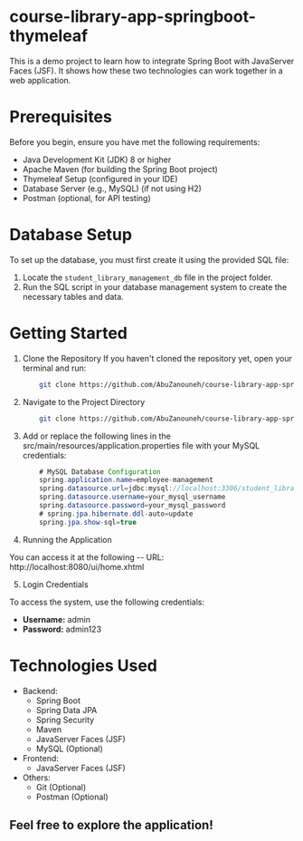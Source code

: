 # course-library-app-springboot-thymeleaf
This is a demo project to learn how to integrate Spring Boot with JavaServer Faces (JSF). It shows how these two technologies can work together in a web application.

# Prerequisites
Before you begin, ensure you have met the following requirements:

* Java Development Kit (JDK) 8 or higher
* Apache Maven (for building the Spring Boot project)
* Thymeleaf Setup (configured in your IDE)
* Database Server (e.g., MySQL) (if not using H2)
* Postman (optional, for API testing)

# Database Setup
To set up the database, you must first create it using the provided SQL file:

1. Locate the `student_library_management_db` file in the project folder.
2. Run the SQL script in your database management system to create the necessary tables and data.

# Getting Started

1. Clone the Repository
   If you haven't cloned the repository yet, open your terminal and run:
   
   ``` bash
       git clone https://github.com/AbuZanouneh/course-library-app-springboot-thymeleaf.git


2. Navigate to the Project Directory

   ``` bash
       git clone https://github.com/AbuZanouneh/course-library-app-springboot-thymeleaf.git
   
3. Add or replace the following lines in the src/main/resources/application.properties file with your MySQL credentials:

    ``` java
        # MySQL Database Configuration
        spring.application.name=employee-management
        spring.datasource.url=jdbc:mysql://localhost:3306/student_library_management_db?useSSL=false&serverTimezone=UTC
        spring.datasource.username=your_mysql_username
        spring.datasource.password=your_mysql_password
        # spring.jpa.hibernate.ddl-auto=update
        spring.jpa.show-sql=true

4. Running the Application
   
You can access it at the following -- URL: http://localhost:8080/ui/home.xhtml

5. Login Credentials

To access the system, use the following credentials:

- **Username:** admin
- **Password:** admin123

# Technologies Used
  * Backend:
     * Spring Boot
     * Spring Data JPA
     * Spring Security
     * Maven
     * JavaServer Faces (JSF)
     * MySQL (Optional)
  * Frontend:
     * JavaServer Faces (JSF)
  * Others:
     * Git (Optional)
     * Postman (Optional)

## Feel free to explore the application!
